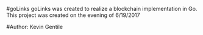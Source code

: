 #goLinks
goLinks was created to realize a blockchain implementation in Go.
This project was created on the evening of 6/19/2017

#Author: Kevin Gentile


